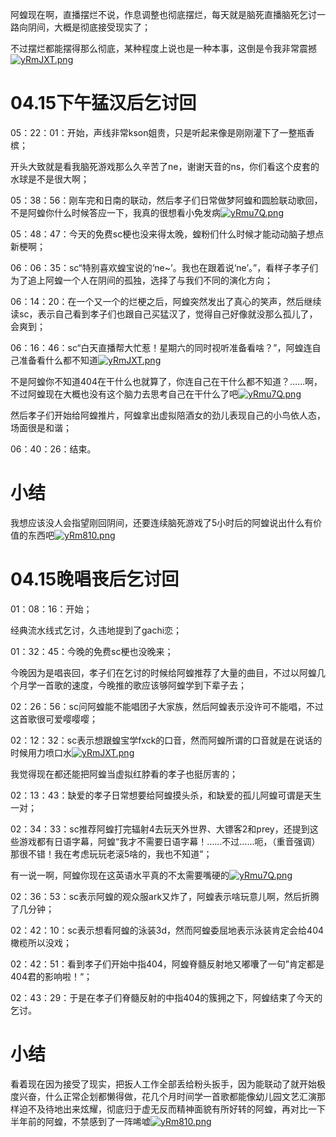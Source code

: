 阿蝗现在啊，直播摆烂不说，作息调整也彻底摆烂，每天就是脑死直播脑死乞讨一路向阴间，大概是彻底接受现实了；

不过摆烂都能摆得那么彻底，某种程度上说也是一种本事，这倒是令我非常震撼[![yRmJXT.png](https://z3.ax1x.com/2021/02/18/yRmJXT.png)](https://imgtu.com/i/yRmJXT)

# 04.15下午猛汉后乞讨回

05：22：01：开始，声线非常kson姐贵，只是听起来像是刚刚灌下了一整瓶香槟；

开头大致就是看我脑死游戏那么久辛苦了ne，谢谢天音的ns，你们看这个皮套的水球是不是很大啊；

05：38：56：刚车完和日南的联动，然后孝子们日常做梦阿蝗和圆脸联动歌回，不是阿蝗你什么时候答应一下，我真的很想看小免发病[![yRmu7Q.png](https://z3.ax1x.com/2021/02/18/yRmu7Q.png)](https://imgtu.com/i/yRmu7Q)

05：48：47：今天的免费sc梗也没来得太晚，蝗粉们什么时候才能动动脑子想点新梗啊；

06：06：35：sc“特别喜欢蝗宝说的‘ne~’。我也在跟着说‘ne’。”，看样子孝子们为了追上阿蝗一个人在阴间的孤独，选择了与我们不同的演化方向；

06：14：20：在一个又一个的烂梗之后，阿蝗突然发出了真心的笑声，然后继续读sc，表示自己看到孝子们也跟自己买猛汉了，觉得自己好像就没那么孤儿了，会爽到；

06：16：46：sc“白天直播帮大忙惹！星期六的同时视听准备看啥？”，阿蝗连自己准备看什么都不知道[![yRmJXT.png](https://z3.ax1x.com/2021/02/18/yRmJXT.png)](https://imgtu.com/i/yRmJXT)

不是阿蝗你不知道404在干什么也就算了，你连自己在干什么都不知道？……啊，不过阿蝗现在大概也没有这个脑力去思考自己在干什么了吧[![yRmu7Q.png](https://z3.ax1x.com/2021/02/18/yRmu7Q.png)](https://imgtu.com/i/yRmu7Q)

然后孝子们开始给阿蝗推片，阿蝗拿出虚拟陪酒女的劲儿表现自己的小鸟依人态，场面很是和谐；

06：40：26：结束。

# 小结

我想应该没人会指望刚回阴间，还要连续脑死游戏了5小时后的阿蝗说出什么有价值的东西吧[![yRm810.png](https://z3.ax1x.com/2021/02/18/yRm810.png)](https://imgtu.com/i/yRm810)

# 04.15晚唱丧后乞讨回

01：08：16：开始；

经典流水线式乞讨，久违地提到了gachi恋；

01：32：45：今晚的免费sc梗也没晚来；

今晚因为是唱丧回，孝子们在乞讨的时候给阿蝗推荐了大量的曲目，不过以阿蝗几个月学一首歌的速度，今晚推的歌应该够阿蝗学到下辈子去；

02：26：56：sc问阿蝗能不能唱团子大家族，然后阿蝗表示没许可不能唱，不过这首歌很可爱嘤嘤嘤；

02：12：32：sc表示想跟蝗宝学fxck的口音，然而阿蝗所谓的口音就是在说话的时候用力喷口水[![yRmJXT.png](https://z3.ax1x.com/2021/02/18/yRmJXT.png)](https://imgtu.com/i/yRmJXT)

我觉得现在都还能把阿蝗当虚拟红脖看的孝子也挺厉害的；

02：13：43：缺爱的孝子日常想要给阿蝗摸头杀，和缺爱的孤儿阿蝗可谓是天生一对；

02：34：33：sc推荐阿蝗打完辐射4去玩天外世界、大镖客2和prey，还提到这些游戏都有日语字幕，阿蝗“我才不需要日语字幕！……不过……呃，（重音强调）那很不错！我在考虑玩玩老滚5啥的，我也不知道”；

有一说一啊，阿蝗你现在这英语水平真的不太需要嘴硬的[![yRmu7Q.png](https://z3.ax1x.com/2021/02/18/yRmu7Q.png)](https://imgtu.com/i/yRmu7Q)

02：36：53：sc表示阿蝗的观众服ark又炸了，阿蝗表示啥玩意儿啊，然后折腾了几分钟；

02：42：10：sc表示想看阿蝗的泳装3d，然而阿蝗委屈地表示泳装肯定会给404橄榄所以没戏；

02：42：51：看到孝子们开始中指404，阿蝗脊髓反射地又嘟囔了一句”肯定都是404君的影响啦！“；

02：43：29：于是在孝子们脊髓反射的中指404的簇拥之下，阿蝗结束了今天的乞讨。

# 小结

看着现在因为接受了现实，把扳人工作全部丢给粉头扳手，因为能联动了就开始极度兴奋，什么正常企划都懒得做，花几个月时间学一首歌都能像幼儿园文艺汇演那样迫不及待地出来炫耀，彻底归于虚无反而精神面貌有所好转的阿蝗，再对比一下半年前的阿蝗，不禁感到了一阵唏嘘[![yRm810.png](https://z3.ax1x.com/2021/02/18/yRm810.png)](https://imgtu.com/i/yRm810)